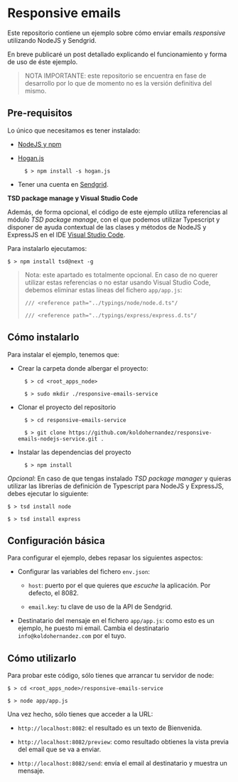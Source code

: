 # Responsive emails

Este repositorio contiene un ejemplo sobre cómo enviar emails *responsive* utilizando NodeJS y Sendgrid.

En breve publicaré un post detallado explicando el funcionamiento y forma de uso de éste ejemplo. 

> NOTA IMPORTANTE: este repositorio se encuentra en fase de desarrollo por lo que de momento no es la versión definitiva del mismo.

## Pre-requisitos

Lo único que necesitamos es tener instalado:

- [NodeJS y npm](http://nodejs.org/) 

- [Hogan.js](http://twitter.github.io/hogan.js/)

		$ > npm install -s hogan.js

- Tener una cuenta en [Sendgrid](http://sendgrid.com).


**TSD package manage y Visual Studio Code**

Además, de forma opcional, el código de este ejemplo utiliza referencias al módulo *TSD package manage*, con el que podemos utilizar Typescript y disponer de ayuda contextual de las clases y métodos de NodeJS y ExpressJS en el IDE [Visual Studio Code](https://code.visualstudio.com/).

Para instalarlo ejecutamos:

	$ > npm install tsd@next -g
	

> Nota: este apartado es totalmente opcional. En caso de no querer utilizar estas referencias o no estar usando Visual Studio Code, debemos eliminar estas líneas del fichero `app/app.js`:
> 
> 
>   `/// <reference path="../typings/node/node.d.ts"/`
> 
>   `/// <reference path="../typings/express/express.d.ts"/`


## Cómo instalarlo

Para instalar el ejemplo, tenemos que:

- Crear la carpeta donde albergar el proyecto:
	
		$ > cd <root_apps_node>
 
		$ > sudo mkdir ./responsive-emails-service

- Clonar el proyecto del repositorio
	
		$ > cd responsive-emails-service

		$ > git clone https://github.com/koldohernandez/responsive-emails-nodejs-service.git .

- Instalar las dependencias del proyecto

		$ > npm install

*Opcional*: En caso de que tengas instalado *TSD package manager* y quieras utilizar las librerías de definición de Typescript para NodeJS y ExpressJS, debes ejecutar lo siguiente:

	$ > tsd install node

	$ > tsd install express


## Configuración básica

Para configurar el ejemplo, debes repasar los siguientes aspectos:

- Configurar las variables del fichero `env.json`:

	- `host`: puerto por el que quieres que *escuche* la aplicación. Por defecto, el 8082.
	
	- `email.key`: tu clave de uso de la API de Sendgrid.

- Destinatario del mensaje en el fichero `app/app.js`: como esto es un ejemplo, he puesto mi email. Cambia el destinatario `info@koldohernandez.com` por el tuyo.


## Cómo utilizarlo

Para probar este código, sólo tienes que arrancar tu servidor de node:

	$ > cd <root_apps_node>/responsive-emails-service

	$ > node app/app.js


Una vez hecho, sólo tienes que acceder a la URL:

- `http://localhost:8082`: el resultado es un texto de Bienvenida.

- `http://localhost:8082/preview`: como resultado obtienes la vista previa del email que se va a enviar.

- `http://localhost:8082/send`: envía el email al destinatario y muestra un mensaje.